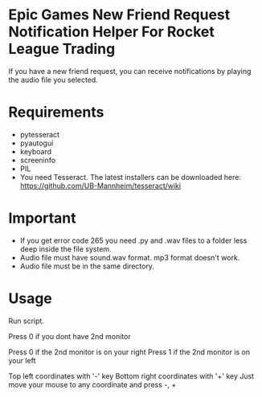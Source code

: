 # Epic Games New Friend Request Notification Helper For Rocket League Trading

If you have a new friend request, you can receive notifications by playing the audio file you selected.

# Requirements

* pytesseract
* pyautogui
* keyboard
* screeninfo
* PIL
* You need Tesseract. The latest installers can be downloaded here: https://github.com/UB-Mannheim/tesseract/wiki

# Important

* If you get error code 265 you need .py and .wav files to a folder less deep inside the file system.
* Audio file must have sound.wav format. mp3 format doesn't work.
* Audio file must be in the same directory.

# Usage

Run script.

Press 0 if you dont have 2nd monitor

Press 0 if the 2nd monitor is on your right
Press 1 if the 2nd monitor is on your left

Top left coordinates with '-' key
Bottom right coordinates with '+' key
Just move your mouse to any coordinate and press -, +

